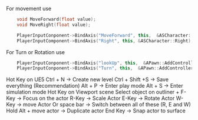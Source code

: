 For movement use 
```C++ title:In.h
	void MoveForward(float value);
	void MoveRight(float value);
```

``` C++ title:In.cppFile
	PlayerInputConponent->BindAxis("MoveForward", this,  &ASCharacter::MoveForward);
	PlayerInputComponent->BindAxis("Right", this, &ASCharacter::Right);	 
```

For Turn or Rotation use
``` C++ title:In.cppFile
	PlayerInputConponent->BindAxis("lookUp", this,  &APawn::AddControllerPitchInput); //For Y axis 
	PlayerInputConponent->BindAxis("Turn", this,  &APawn::AddControllerYawInput); //For X axis
```

Hot Key on UE5
	Ctrl + N -> Create new level
	Ctrl + Shift +S -> Save everything (Recommendation)
	Alt + P -> Enter play mode
	Alt + S -> Enter simulation mode
Hot Key on Viewport scene
	Select object on outliner + F-Key -> Focus on the actor
	R-Key -> Scale Actor
	E-Key -> Rotate Actor
	W-Key -> move Actor
		Or space bar -> Switch between all of these (R, E and W)
	Hold Alt + move actor -> Duplicate actor
	End Key -> Snap actor to surface
	